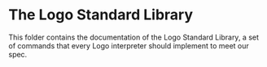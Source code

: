 # The Logo Standard Library

This folder contains the documentation of the Logo Standard Library, a set of commands that every Logo interpreter should implement to meet our spec.
